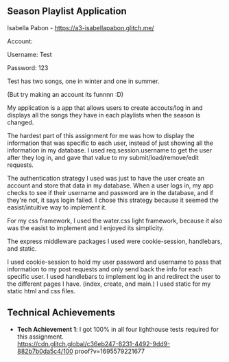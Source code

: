 ## Season Playlist Application

Isabella Pabon - https://a3-isabellapabon.glitch.me/

Account:


Username: Test


Password: 123



Test has two songs, one in winter and one in summer.

(But try making an account its funnnn :D)

My application is a app that allows users to create accouts/log in and displays all the songs
they have in each playlists when the season is changed.

The hardest part of this assignment for me was how to display the information that was specific to
each user, instead of just showing all the information in my database. I used req.session.username to
get the user after they log in, and gave that value to my submit/load/remove/edit requests.

The authentication strategy I used was just to have the user create an account and store that data in my database.
When a user logs in, my app checks to see if their username and password are in the database, and if they're not,
it says login failed. I chose this strategy because it seemed the easist/intuitive way to implement it.

For my css framework, I used the water.css light framework, because it also was the easist to implement and I enjoyed
its simplicity.

The express middleware packages I used were cookie-session, handlebars, and static.

I used cookie-session to hold my user password and username to pass that information to my post requests
and only send back the info for each specific user. I used handlebars to implement log in and redirect the user
to the different pages I have. (index, create, and main.) I used static for my static html and css files.

## Technical Achievements

- **Tech Achievement 1**: I got 100% in all four lighthouse tests required for this assignment.  
  https://cdn.glitch.global/c36eb247-8231-4492-9dd9-882b7b0da5c4/100 proof?v=1695579221677
